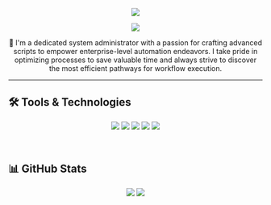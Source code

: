 <p align="center">
    <img src="https://readme-typing-svg.demolab.com?font=Kanit&weight=500&size=30&duration=0000001&pause=1000&color=0FC1FF&center=true&repeat=false&width=435&lines=Dan+Metzler"/>
</p>

<p align="center">
    <img src="https://readme-typing-svg.demolab.com?font=Kanit&weight=300&size=26&pause=1000&color=0FC1FF&center=true&width=435&lines=System+Administrator;Security+%26+Automation+Engineer;UI%2FUX+Designer;Digital+Creator"/>
</p>

<p align="center">
👋 I'm a dedicated system administrator with a passion for crafting advanced scripts to empower enterprise-level automation endeavors. I take pride in optimizing processes to save valuable time and always strive to discover the most efficient pathways for workflow execution.
</p>

   <!-- <p align="left">
      <a href="https://www.youtube.com/c/fknight?sub_confirmation=1">
         <img alt="youtube subscribers" title="Subscribe to my YouTube channel" src="https://custom-icon-badges.demolab.com/youtube/channel/subscribers/UC2WHjPDvbE6O328n17ZGcfg?color=%23E05D44&label=SUBSCRIBE&logo=video&logoColor=white&style=for-the-badge&labelColor=CE4630"/></a> 
      <a href="https://www.youtube.com/c/fknight">
         <img alt="youtube views" title="YouTube views" src="https://custom-icon-badges.demolab.com/youtube/channel/views/UC2WHjPDvbE6O328n17ZGcfg?color=%23E1AD0E&logo=eye&logoColor=white&style=for-the-badge&labelColor=C79600"/></a> 
      <a href="https://github.com/ForrestKnight?tab=followers">
         <img alt="followers" title="Follow me on Github" src="https://custom-icon-badges.demolab.com/github/followers/ForrestKnight?color=236ad3&labelColor=1155ba&style=for-the-badge&logo=person-add&label=Follow&logoColor=white"/></a>
      <a href="https://github.com/ForrestKnight?tab=repositories&sort=stargazers">
         <img alt="total stars" title="Total stars on GitHub" src="https://custom-icon-badges.demolab.com/github/stars/ForrestKnight?color=55960c&style=for-the-badge&labelColor=488207&logo=star"/></a>
   </p> -->

---

## 🛠️ Tools & Technologies

<p align="center">
   <img src="https://img.shields.io/static/v1?label=OS&message=Windows&color=0FC1FF&style=for-the-badge&logo=windows"/>
   <img src="https://img.shields.io/static/v1?label=Editor&message=VS%20Code&color=0FC1FF&style=for-the-badge&logo=visual-studio-code"/>
   <img src="https://img.shields.io/static/v1?label=Code&message=Python&color=0FC1FF&style=for-the-badge&logo=python"/>
   <img src="https://img.shields.io/static/v1?label=Code&message=PowerShell&color=0FC1FF&style=for-the-badge&logo=powershell"/>
   <img src="https://img.shields.io/static/v1?label=Tools&message=GitHub&color=0FC1FF&style=for-the-badge&logo=github"/>
</p>
<br/>

<!-- ### 📺 Latest YouTube Videos -->

<!-- BEGIN YOUTUBE-CARDS -->
<!-- [![If the code works, don’t touch it.](https://ytcards.demolab.com/?id=wT07kW-aPUQ&title=If+the+code+works%2C+don%E2%80%99t+touch+it.&lang=en&timestamp=1693929644&background_color=%230d1117&title_color=%23ffffff&stats_color=%23dedede&max_title_lines=1&width=250&border_radius=5&duration=58 "If the code works, don’t touch it.")](https://www.youtube.com/watch?v=wT07kW-aPUQ)
[![I Built an AI That Feeds Me Coffee for Maximum Efficiency](https://ytcards.demolab.com/?id=tyAPu2cCOZE&title=I+Built+an+AI+That+Feeds+Me+Coffee+for+Maximum+Efficiency&lang=en&timestamp=1693404079&background_color=%230d1117&title_color=%23ffffff&stats_color=%23dedede&max_title_lines=1&width=250&border_radius=5&duration=539 "I Built an AI That Feeds Me Coffee for Maximum Efficiency")](https://www.youtube.com/watch?v=tyAPu2cCOZE)
[![My Entire Computer Science Student Setup in Notion](https://ytcards.demolab.com/?id=Nv1Z3Aximdg&title=My+Entire+Computer+Science+Student+Setup+in+Notion&lang=en&timestamp=1692043807&background_color=%230d1117&title_color=%23ffffff&stats_color=%23dedede&max_title_lines=1&width=250&border_radius=5&duration=1296 "My Entire Computer Science Student Setup in Notion")](https://www.youtube.com/watch?v=Nv1Z3Aximdg)
[![Stack Overflow is dead 😂](https://ytcards.demolab.com/?id=xsXisg-rceQ&title=Stack+Overflow+is+dead+%F0%9F%98%82&lang=en&timestamp=1691589645&background_color=%230d1117&title_color=%23ffffff&stats_color=%23dedede&max_title_lines=1&width=250&border_radius=5&duration=179 "Stack Overflow is dead 😂")](https://www.youtube.com/watch?v=xsXisg-rceQ)
[![How I Remember Everything (as a programmer)](https://ytcards.demolab.com/?id=u5DGCj5QQTg&title=How+I+Remember+Everything+%28as+a+programmer%29&lang=en&timestamp=1691420442&background_color=%230d1117&title_color=%23ffffff&stats_color=%23dedede&max_title_lines=1&width=250&border_radius=5&duration=592 "How I Remember Everything (as a programmer)")](https://www.youtube.com/watch?v=u5DGCj5QQTg)
[![Three tools that enhance my coding workflow](https://ytcards.demolab.com/?id=o4v1tFN7SBk&title=Three+tools+that+enhance+my+coding+workflow&lang=en&timestamp=1689693304&background_color=%230d1117&title_color=%23ffffff&stats_color=%23dedede&max_title_lines=1&width=250&border_radius=5&duration=60 "Three tools that enhance my coding workflow")](https://www.youtube.com/watch?v=o4v1tFN7SBk) -->
<!-- END YOUTUBE-CARDS -->

<!--[<img src="https://custom-icon-badges.demolab.com/badge/-Subscribe%20For%20More-red?style=for-the-badge&logo=video&logoColor=white"/>](https://www.youtube.com/c/fknight?sub_confirmation=1) -->

<!-- | ![Dan Metzlers's GitHub stats](https://github-readme-stats.vercel.app/api?username=dmetz12&show_icons=true&hide_rank=true&theme=algolia) | ![Dan's Top Langs](https://github-readme-stats.vercel.app/api/top-langs/?username=dmetz12&layout=compact) |
|---|---| -->

<!-- <div style="display: flex; justify-content: space-between;">
    <img src="https://github-readme-stats.vercel.app/api?username=dmetz12&show_icons=true&hide_rank=true&theme=algolia" alt="Dan Metzlers's GitHub stats" width="48%">
    <img src="https://github-readme-stats.vercel.app/api/top-langs/?username=dmetz12&layout=compact" alt="Dan's Top Langs" width="48%">
</div> -->

## :bar_chart: GitHub Stats
<p align="center">
   <img src="https://github-readme-stats.vercel.app/api?username=dmetz12&show_icons=true&count_private=true&hide_rank=true&title_color=0FC1FF&bg_color=555555&icon_color=0FC1FF&text_color=F5F5F5&hide_border=true">
   <img src="https://github-readme-stats.vercel.app/api/top-langs/?username=dmetz12&title_color=0FC1FF&bg_color=555555&icon_color=0FC1FF&text_color=F5F5F5&hide_border=true">
</p>

<!-- <img align="left" src="https://streak-stats.demolab.com?user=dmetz12&theme=gruvbox&border_radius=4.5"> -->



